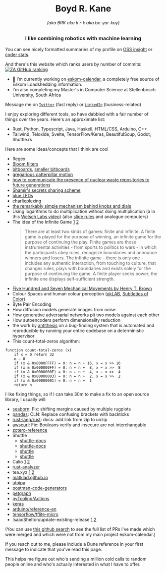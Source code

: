 <h1 align="center">Boyd R. Kane </h1>
<h6 align="center">(aka BRK aka <code>b</code> <code>r</code> <code>k</code> aka be-yar-kay)</h6>
<h3 align="center">I like combining robotics with machine learning</h3>

<!-- <img src="header.svg" width="800" height="400" alt="Click to see the source"> -->

You can see nicely formatted summaries of my profile on [OSS insight](https://ossinsight.io/analyze/beyarkay) or [coder stats](https://coderstats.net/github/#beyarkay).

And there's this website which ranks users by number of commits: [![ZA GitHub ranking](https://user-badge.committers.top/south_africa_public/beyarkay.svg)](https://user-badge.committers.top/south_africa_public/beyarkay)

- 🔭 I’m currently working on [eskom-calendar](https://github.com/beyarkay/eskom-calendar/), a completely free source of Eskom Loadshedding information.
- I'm also completing my Master's in Computer Science at Stellenbosch University, South Africa

Message me on <a href="https://twitter.com/beyarkay" target="blank"><code>Twitter</code></a> (fast reply) or <a href="https://linkedin.com/in/boydrkane" target="blank"><code>LinkedIn</code></a> (business-related)

I enjoy exploring different tools, so have dabbled with a fair number of things over the years. Here's an approximate list:
- Rust, Python, Typescript, Java, Haskell, HTML/CSS, Arduino, C++
- Tailwind, Teloxide, Svelte, TensorFlow/Keras, BeautifulSoup, Godot, Shuttle.rs

Here are some ideas/concepts that I think are cool
- Regex
- [Bloom filters](https://en.wikipedia.org/wiki/Bloom_filter)
- [bitboards](https://www.chessprogramming.org/Bitboards#The_Board_of_Sets), [smaller bitboards](https://www.chessprogramming.org/Magic_Bitboards)
- [gregarious catterpillar motion](https://youtu.be/kbFMkXTMucA)
- [how to communicate the presence of nuclear waste repositories to future generations](https://en.wikipedia.org/wiki/Long-term_nuclear_waste_warning_messages)
- [Shamir's secrets sharing scheme](https://en.m.wikipedia.org/wiki/Shamir's_secret_sharing)
- [blue LEDs](https://en.wikipedia.org/wiki/Light-emitting_diode#Blue_LED)
- [charlieplexing](https://en.wikipedia.org/wiki/Charlieplexing)
- [the remarkably simple mechanism behind knobs and dials](https://en.wikipedia.org/wiki/Potentiometer#Construction)
- Using logarithms to do multiplication without doing multiplication (à la this [Welsch Labs video](https://www.youtube.com/watch?v=A9WY_HZUK8Q)) (also [slide rules](https://en.wikipedia.org/wiki/Slide_rule) and analogue computers)
- The idea of the Infinite Game [1](https://en.wikipedia.org/wiki/Finite_and_Infinite_Games) [2](https://en.wikipedia.org/wiki/The_Infinite_Game)
  > There are at least two kinds of games: finite and infinite. A finite
  > game is played for the purpose of winning, an infinite game for the
  > purpose of continuing the play. Finite games are those instrumental
  > activities - from sports to politics to wars - in which the participants
  > obey rules, recognize boundaries and announce winners and losers.
  > The infinite game - there is only one - includes any authentic interaction,
  > from touching to culture, that changes rules, plays with boundaries
  > and exists solely for the purpose of continuing the game. A finite player
  > seeks power; the infinite one displays self-sufficient strength.
- [Five Hundred and Seven Mechanical Movements by Henry T. Brown](https://507movements.com/about.html)
- Colour Spaces and human colour perception ([okLAB](https://www.youtube.com/watch?v=nJlZT5AE9zY), [Subtleties of Color](https://earthobservatory.nasa.gov/blogs/elegantfigures/2013/08/05/subtleties-of-color-part-1-of-6/))
- Byte Pair Encoding
- How diffusion models generate images from noise
- How generative adversarial networks pit two models against each other
- How autoencoders perform dimensionality reduction
- the work by [antithesis](https://antithesis.com/blog/is_something_bugging_you/) on a bug-finding system that is automated and reproducible by running your entire codebase on a deterministic hypervisor
- This count-total-zeros algorithm:
```
function count-total-zeros (x)
    if x = 0 return 32
    n ← 0
    if (x & 0x0000FFFF) = 0: n ← n + 16, x ← x >> 16
    if (x & 0x000000FF) = 0: n ← n +  8, x ← x >>  8
    if (x & 0x0000000F) = 0: n ← n +  4, x ← x >>  4
    if (x & 0x00000003) = 0: n ← n +  2, x ← x >>  2
    if (x & 0x00000001) = 0: n ← n +  1
    return n
```

I like fixing things, so if I can take 30m to make a fix to an open source library, I usually will:
- [seaborn](https://github.com/mwaskom/seaborn/pull/2953): Fix: shifting margins caused by multiple rugplots
- [pandas](https://github.com/pandas-dev/pandas/pull/54091): CLN: Replace confusing brackets with backticks
- [rust-lang/rust](https://github.com/rust-lang/rust/pull/96038): docs: add link from zip to unzip
- [awscurl](https://github.com/okigan/awscurl/pull/103):  Fix: Booleans verify and insecure are not interchangable
- [zotero-reference](https://github.com/MuiseDestiny/zotero-reference/pull/170)
- Shuttle
  - [shuttle-docs](https://github.com/shuttle-hq/shuttle-docs/pull/120)
  - [shuttle-docs](https://github.com/shuttle-hq/shuttle-docs/pull/129)
  - [shuttle](https://github.com/shuttle-hq/shuttle/pull/1076)
  - [shuttle](https://github.com/shuttle-hq/shuttle/pull/985)
- Calio [1](https://github.com/oscarmcm/calio/pull/1) [2](https://github.com/oscarmcm/calio/pull/2)
- [rust-analyzer](https://github.com/rust-lang/rust-analyzer/pull/15005)
- tea.xyz [1](https://github.com/teaxyz/docs/pull/6) [2](https://github.com/teaxyz/cli/pull/595)
- [matklad.github.io](https://github.com/matklad/matklad.github.io/pull/120)
- [utoipa](https://github.com/juhaku/utoipa/pull/641)
- [postman-code-generators](https://github.com/postmanlabs/postman-code-generators/pull/641)
- [petgraph](https://github.com/petgraph/petgraph/pull/491)
- [pyTooling/Actions](https://github.com/pyTooling/Actions/pull/52)
- [keras](https://github.com/keras-team/keras/pull/17025)
- [arduino/reference-en](https://github.com/arduino/reference-en/pull/891)
- [tensorflow/tflite-micro](https://github.com/tensorflow/tflite-micro/pull/1393)
- IsaacShelton/update-existing-release [1](https://github.com/IsaacShelton/update-existing-release/pull/1) [2](https://github.com/IsaacShelton/update-existing-release/pull/2)

(You can use [this github search](https://github.com/pulls?q=is%3Apr+author%3Abeyarkay+archived%3Afalse+sort%3Aupdated-desc+-repo%3Abeyarkay%2Feskom-calendar+is%3Amerged+) to see the full list of PRs I've made which were merged and which were not from my main project eskom-calendar.)

If you reach out to me, please include a Dune reference in your first message to indicate that you've read this page.

This helps me figure out who's sending a million cold calls to random people online and who's actually interested in what I have to offer.
